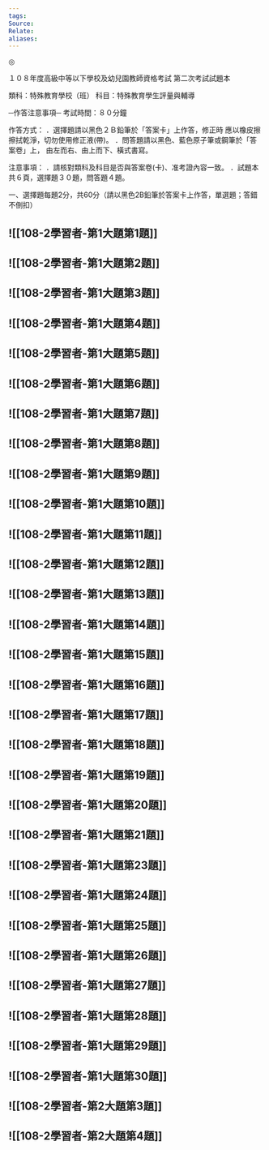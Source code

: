 ```yaml
---
tags: 
Source: 
Relate: 
aliases:
---
```

 
 ◎ 
 
１０８年度高級中等以下學校及幼兒園教師資格考試 
第二次考試試題本 
 
類科：特殊教育學校（班） 
科目：特殊教育學生評量與輔導 
 
 
─作答注意事項─ 
考試時間：８０分鐘 
 
作答方式： 
．選擇題請以黑色２Ｂ鉛筆於「答案卡」上作答，修正時 
應以橡皮擦擦拭乾淨，切勿使用修正液(帶)。 
．問答題請以黑色、藍色原子筆或鋼筆於「答案卷」上， 
由左而右、由上而下、橫式書寫。 
 
注意事項： 
．請核對類科及科目是否與答案卷(卡)、准考證內容一致。 
．試題本共６頁，選擇題３０題，問答題４題。 
 
  
一、選擇題每題2分，共60分（請以黑色2B鉛筆於答案卡上作答，單選題；答錯不倒扣） 
## ![[108-2學習者-第1大題第1題]]
## ![[108-2學習者-第1大題第2題]]
## ![[108-2學習者-第1大題第3題]]
## ![[108-2學習者-第1大題第4題]]
## ![[108-2學習者-第1大題第5題]]
## ![[108-2學習者-第1大題第6題]]
## ![[108-2學習者-第1大題第7題]]
## ![[108-2學習者-第1大題第8題]]
## ![[108-2學習者-第1大題第9題]]
## ![[108-2學習者-第1大題第10題]]
## ![[108-2學習者-第1大題第11題]]
## ![[108-2學習者-第1大題第12題]]
## ![[108-2學習者-第1大題第13題]]
## ![[108-2學習者-第1大題第14題]]
## ![[108-2學習者-第1大題第15題]]
## ![[108-2學習者-第1大題第16題]]
## ![[108-2學習者-第1大題第17題]]
## ![[108-2學習者-第1大題第18題]]
## ![[108-2學習者-第1大題第19題]]
## ![[108-2學習者-第1大題第20題]]
## ![[108-2學習者-第1大題第21題]]
## ![[108-2學習者-第1大題第23題]]
## ![[108-2學習者-第1大題第24題]]
## ![[108-2學習者-第1大題第25題]]
## ![[108-2學習者-第1大題第26題]]
## ![[108-2學習者-第1大題第27題]]
## ![[108-2學習者-第1大題第28題]]
## ![[108-2學習者-第1大題第29題]]
## ![[108-2學習者-第1大題第30題]]
## ![[108-2學習者-第2大題第3題]]
## ![[108-2學習者-第2大題第4題]]
